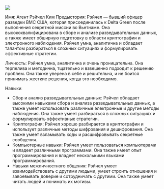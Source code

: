 <img  src="https://cdn.discordapp.com/attachments/1008571105990160476/1058540220913565776/iamking48_Generate_an_image_of_a_smart_confident_Asian_woman_in_00201917-2580-4b9e-a1bb-8842c90c7b99.png">

Имя: Агент Рэйчел Ким
Предыстория: Рэйчел — бывший офицер разведки ВМС США, которая присоединилась к Delta Green после выполнения секретной миссии во Вьетнаме. Она высококвалифицирована в сборе и анализе разведывательных данных, а также имеет обширную подготовку в области криптографии и электронного наблюдения. Рэйчел умна, аналитична и обладает талантом разбираться в сложных ситуациях и формулировать эффективные стратегии.

Личность: Рэйчел умна, аналитична и очень проницательна. Она терпелива и методична, тщательно и взвешенно подходит к решению проблем. Она также уверена в себе и решительна, и не боится принимать жесткие решения, когда это необходимо.

Навыки:

-   Сбор и анализ разведывательных данных: Рэйчел обладает высокими навыками сбора и анализа разведывательных данных, а также умеет использовать различные электронные и другие методы наблюдения. Она также умеет разбираться в сложных ситуациях и формулировать эффективные стратегии.
-   Криптография: Рэйчел хорошо разбирается в криптографии и использует различные методы шифрования и дешифрования. Она также умеет взламывать коды и расшифровывать секретные сообщения.
-   Компьютерные навыки: Рэйчел умеет пользоваться компьютерами и владеет различными программами. Она также имеет опыт программирования и владеет несколькими языками программирования.
-   Навыки межличностного общения: Рэйчел умеет взаимодействовать с другими людьми, умеет строить отношения и завоевывать доверие и сотрудничать с другими. Она также умеет читать людей и понимать их мотивы.

